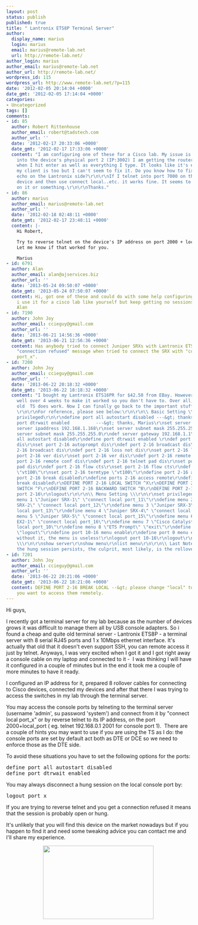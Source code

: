 ```yaml
---
layout: post
status: publish
published: true
title: " Lantronix ETS8P Terminal Server"
author:
  display_name: marius
  login: marius
  email: marius@remote-lab.net
  url: http://remote-lab.net/
author_login: marius
author_email: marius@remote-lab.net
author_url: http://remote-lab.net/
wordpress_id: 115
wordpress_url: http://www.remote-lab.net/?p=115
date: '2012-02-05 20:14:04 +0000'
date_gmt: '2012-02-05 17:14:04 +0000'
categories:
- Uncategorized
tags: []
comments:
- id: 85
  author: Robert Rittenhouse
  author_email: robert@tadstech.com
  author_url: ''
  date: '2012-02-17 20:33:06 +0000'
  date_gmt: '2012-02-17 17:33:06 +0000'
  content: "I am configuring one of these for a Cisco lab. My issue is: When I telnet
    into the device's physical port 2 (IP:3002) I am getting the router prompt twice
    when I hit enter as well as everything I type. It looks like it's echo'ng and
    my client is too but I can't seem to fix it. Do you know how to fix/turn off the
    echo on the Lantronix side?\r\n\r\nIf I telnet into port 7000 on the Lantronix
    device and then use connect local..etc. it works fine. It seems to just be a setting
    on it or something.\r\n\r\nThanks."
- id: 86
  author: marius
  author_email: marius@remote-lab.net
  author_url: ''
  date: '2012-02-18 02:48:11 +0000'
  date_gmt: '2012-02-17 23:48:11 +0000'
  content: |-
    Hi Robert,

    Try to reverse telnet on the device's IP address on port 2000 + local port ( e.g. telnet 192.168.0.1 2002 for physical port 2 ).
    Let me know if that worked for you.

    Marius
- id: 6791
  author: Alan
  author_email: alan@ajservices.biz
  author_url: ''
  date: '2013-05-24 09:50:07 +0000'
  date_gmt: '2013-05-24 07:50:07 +0000'
  content: Hi, got one of these and could do with some help configuring. basically
    i use it for a cisco lab like yourself but keep getting no sessions active errors.
    Alan
- id: 7190
  author: John Joy
  author_email: ccieguy@gmail.com
  author_url: ''
  date: '2013-06-21 14:56:36 +0000'
  date_gmt: '2013-06-21 12:56:36 +0000'
  content: Has anybody tried to connect Juniper SRXs with Lantronix ETS? I am getting
    "connection refused" message when tried to connect the SRX with "connect local
    port_x".
- id: 7200
  author: John Joy
  author_email: ccieguy@gmail.com
  author_url: ''
  date: '2013-06-22 20:18:32 +0000'
  date_gmt: '2013-06-22 18:18:32 +0000'
  content: "I bought my Lantronix ETS16PR for $42.50 from EBay. However I have spent
    well over 4 weeks to make it worked so you don't have to. Over all, this 20+ years
    old  TS does work. Now I can finally go back to the important stuff, my study.
    \r\n\r\nFor reference, please see below:\r\n\r\n\\ Basic Setting \\\r\n\r\nset
    privileged\r\n\r\ndefine port all autostart disabled ---&gt; thanks, Marius\r\ndefine
    port dtrwait enabled          ---&gt; thanks, Marius\r\nset server ipaddress 192.168.1.168\r\ndef
    server ipaddress 192.168.1.168\r\nset server subnet mask 255.255.255.0\r\ndef
    server subnet mask 255.255.255.0\r\ndef server gateway 192.168.1.1\r\ndefine port
    all autostart disabled\r\ndefine port dtrwait enabled \r\ndef port 2-16 autoprompt
    dis\r\nset port 2-16 autoprompt dis\r\ndef port 2-16 broadcast dis\r\nset port
    2-16 broadcast dis\r\ndef port 2-16 loss not dis\r\nset port 2-16 loss not dis\r\ndef
    port 2-16 ver dis\r\nset port 2-16 ver dis\r\ndef port 2-16 remote conf dis\r\nset
    port 2-16 remote conf dis\r\ndef port 2-16 telnet pad dis\r\nset port 2-16 telnet
    pad dis\r\ndef port 2-16 flow cts\r\nset port 2-16 flow cts\r\ndef port 2-16 termtype
    \"vt100\"\r\nset port 2-16 termtype \"vt100\"\r\ndefine port 2-16 acccess remote\r\ndefine
    port 2-16 break disabled\r\ndefine ports 2-16 access remote\r\ndefine ports 2-16
    break disabled\r\nDEFINE PORT 2-16 LOCAL SWITCH ^X\r\nDEFINE PORT 2-16 FORWARD
    SWITCH ^F\r\nDEFINE PORT 2-16 BACKWARD SWITCH ^B\r\nDEFINE PORT 2-16 BREAK LOCAL\r\nlogout
    port 2-16\r\nlogout\r\n\r\n\\ Menu Setting \\\r\n\r\nset privileged\r\n\r\ndefine
    menu 1 \"Juniper SRX-1\" \"connect local port_11\"\r\ndefine menu 2 \"Juniper
    SRX-2\" \"connect local port_12\"\r\ndefine menu 3 \"Juniper SRX-3\" \"connect
    local port_13\"\r\ndefine menu 4 \"Juniper SRX-4\" \"connect local port_14\"\r\ndefine
    menu 5 \"Juniper SRX-5\" \"connect local port_15\"\r\ndefine menu 6 \"Juniper
    EX2-1\" \"connect local port_16\"\r\ndefine menu 7 \"Cisco Catalyst 3560\" \"connect
    local port_10\"\r\ndefine menu 8 \"ETS Prompt\" \"exit\"\r\ndefine menu 9 \"Logout\"
    \"logout\"\r\ndefine port 10-16 menu enable\r\ndefine port 0 menu enable --&gt;
    without it, the menu is useless!\r\nlogout port 10-16\r\nlogout\r\n\r\n\\ Validation
    \\\r\n\r\nshow server\r\nshow menu\r\nlist menu\r\n\r\n\\ Last Note \\\r\n\r\nIf
    the hung session persists, the culprit, most likely, is the rollover cable."
- id: 7201
  author: John Joy
  author_email: ccieguy@gmail.com
  author_url: ''
  date: '2013-06-22 20:21:06 +0000'
  date_gmt: '2013-06-22 18:21:06 +0000'
  content: DEFINE PORT 2-16 BREAK LOCAL --&gt; please change "local" to "remote" if
    you want to access them remotely.
---
```

<p>Hi guys,</p>
<p>I recently got a terminal server for my lab because as the number of devices grows it was difficult to manage them all by USB console adapters. So i found a cheap and quite old terminal server - Lantronix ETS8P - a terminal server with 8 serial RJ45 ports and 1 x 10Mbps ethernet interface. It's actually that old that it doesn't even support SSH, you can remote access it just by telnet. Anyways, I was very excited when I got it and I got right away a console cable on my laptop and connected to it - &nbsp;I was thinking I will have it configured in a couple of minutes but in the end it took me a couple of more minutes to have it ready.&nbsp;</p>
<p>I configured an IP address for it, prepared 8 rollover cables for connecting to Cisco devices, connected my devices and after that there I was trying to access the switches in my lab through the terminal server.</p>
<p>You may access the console ports by telneting to the terminal server (username 'admin', su password 'system') and connect from it by "connect local port_x" or by reverse telnet to its IP address, on the port 2000+local_port ( eg. telnet 192.168.0.1 2001 for console port 1). &nbsp;There are a couple of hints you may want to use if you are using the TS as I do: the console ports are set by default act both as DTE or DCE so we need to enforce those as the DTE side.</p>
<p>To avoid these situations you have to set the following options for the ports:</p>
<pre>define port all autostart disabled
define port dtrwait enabled&nbsp;</pre>
<p>You may always disconnect a hung session on the local console port by:</p>
<pre>logout port x</pre>
<p>If you are trying to reverse telnet and you get a connection refused it means that the session is probably open or hung.</p>
<p>It's unlikely that you will find this device on the market nowadays but if you happen to find it and need some tweaking advice you can contact me and I'll share my experience.</p>
<p style="text-align: center;"><img class="size-medium wp-image-116 aligncenter" title="lantronix" src="http://www.remote-lab.net/wp-content/uploads/2012/02/lantronix-300x199.jpg" alt="" width="300" height="199" />&nbsp;</p>
